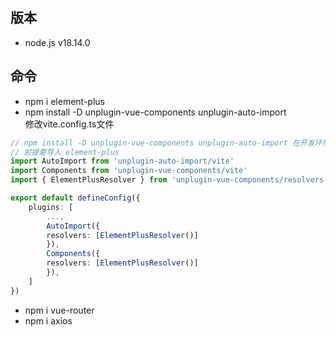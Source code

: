## 版本
* node.js v18.14.0
## 命令
* npm i element-plus
* npm install -D unplugin-vue-components unplugin-auto-import
<br> 修改vite.config.ts文件
```typescript
// npm install -D unplugin-vue-components unplugin-auto-import 在开发环境安装element-plus自动按需导入的插件
// 前提要导入 element-plus
import AutoImport from 'unplugin-auto-import/vite'
import Components from 'unplugin-vue-components/vite'
import { ElementPlusResolver } from 'unplugin-vue-components/resolvers'

export default defineConfig({
    plugins: [
        ...,
        AutoImport({
        resolvers: [ElementPlusResolver()]
        }),
        Components({
        resolvers: [ElementPlusResolver()]
        }),
    ]
})
```
* npm i vue-router
* npm i axios